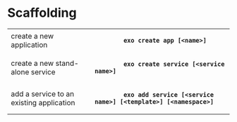 # Scaffolding

<table>
  <tr>
    <td>create a new application</td>
    <td>
      <b><code>
        exo create app [&lt;name&gt;]
      </code></b>
    </td>
  </tr>
  <tr>
    <td>create a new stand-alone service</td>
    <td>
      <b><code>
        exo create service [&lt;service name&gt;]
      </code></b>
    </td>
  </tr>
  <tr>
    <td>add a service to an existing application</td>
    <td>
      <b><code>
        exo add service [&lt;service name&gt;] [&lt;template&gt;] [&lt;namespace&gt;]
      </code></b>
    </td>
  </tr>
</table>

